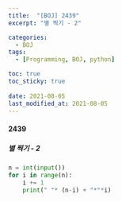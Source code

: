 ```yaml
---
title:  "[BOJ] 2439"
excerpt: "별 찍기 - 2"

categories:
  - BOJ
tags:
  - [Programming, BOJ, python]

toc: true
toc_sticky: true
 
date: 2021-08-05
last_modified_at: 2021-08-05
---
```


#### 2439
##### 별 찍기 - 2
```python
n = int(input())
for i in range(n):
    i += 1
    print(" "* (n-i) + "*"*i)
```